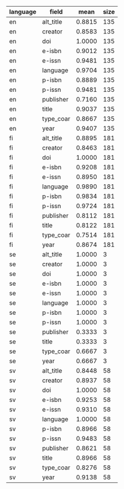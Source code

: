| language   | field     |   mean |   size |
|------------|-----------|--------|--------|
| en         | alt_title | 0.8815 |    135 |
| en         | creator   | 0.8583 |    135 |
| en         | doi       | 1.0000 |    135 |
| en         | e-isbn    | 0.9012 |    135 |
| en         | e-issn    | 0.9481 |    135 |
| en         | language  | 0.9704 |    135 |
| en         | p-isbn    | 0.8889 |    135 |
| en         | p-issn    | 0.9481 |    135 |
| en         | publisher | 0.7160 |    135 |
| en         | title     | 0.9037 |    135 |
| en         | type_coar | 0.8667 |    135 |
| en         | year      | 0.9407 |    135 |
| fi         | alt_title | 0.8895 |    181 |
| fi         | creator   | 0.8463 |    181 |
| fi         | doi       | 1.0000 |    181 |
| fi         | e-isbn    | 0.9208 |    181 |
| fi         | e-issn    | 0.8950 |    181 |
| fi         | language  | 0.9890 |    181 |
| fi         | p-isbn    | 0.9834 |    181 |
| fi         | p-issn    | 0.9724 |    181 |
| fi         | publisher | 0.8112 |    181 |
| fi         | title     | 0.8122 |    181 |
| fi         | type_coar | 0.7514 |    181 |
| fi         | year      | 0.8674 |    181 |
| se         | alt_title | 1.0000 |      3 |
| se         | creator   | 1.0000 |      3 |
| se         | doi       | 1.0000 |      3 |
| se         | e-isbn    | 1.0000 |      3 |
| se         | e-issn    | 1.0000 |      3 |
| se         | language  | 1.0000 |      3 |
| se         | p-isbn    | 1.0000 |      3 |
| se         | p-issn    | 1.0000 |      3 |
| se         | publisher | 0.3333 |      3 |
| se         | title     | 0.3333 |      3 |
| se         | type_coar | 0.6667 |      3 |
| se         | year      | 0.6667 |      3 |
| sv         | alt_title | 0.8448 |     58 |
| sv         | creator   | 0.8937 |     58 |
| sv         | doi       | 1.0000 |     58 |
| sv         | e-isbn    | 0.9253 |     58 |
| sv         | e-issn    | 0.9310 |     58 |
| sv         | language  | 1.0000 |     58 |
| sv         | p-isbn    | 0.8966 |     58 |
| sv         | p-issn    | 0.9483 |     58 |
| sv         | publisher | 0.8621 |     58 |
| sv         | title     | 0.8966 |     58 |
| sv         | type_coar | 0.8276 |     58 |
| sv         | year      | 0.9138 |     58 |
